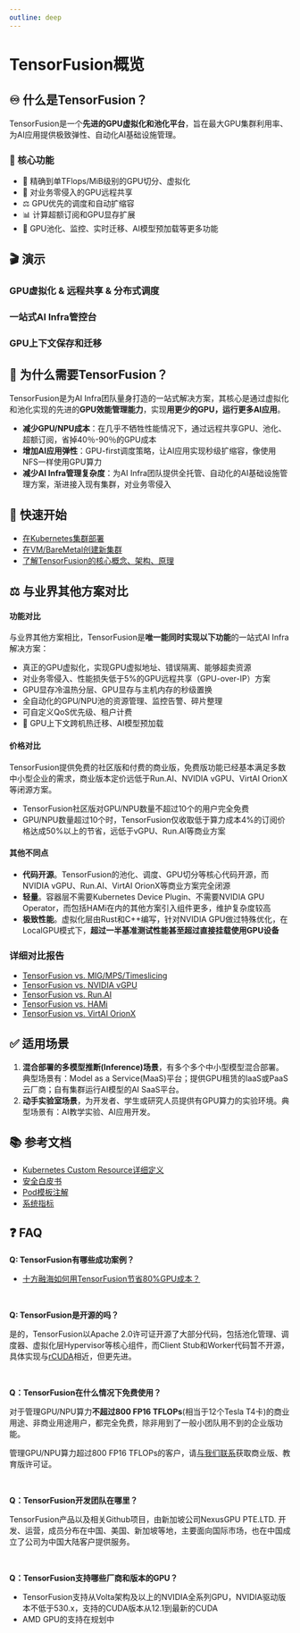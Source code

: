 ```yaml
---
outline: deep
---
```


# TensorFusion概览

## ♾️ 什么是TensorFusion？

TensorFusion是一个**先进的GPU虚拟化和池化平台**，旨在最大GPU集群利用率、为AI应用提供极致弹性、自动化AI基础设施管理。

### 🌟 核心功能

- 📐 精确到单TFlops/MiB级别的GPU切分、虚拟化
- 🔄 对业务零侵入的GPU远程共享
- ⚖️ GPU优先的调度和自动扩缩容
- 📊 计算超额订阅和GPU显存扩展
- 🛫 GPU池化、监控、实时迁移、AI模型预加载等更多功能

## 🎬 演示

### GPU虚拟化 & 远程共享 & 分布式调度

<VideoPlayer class="vjs-fluid vjs-16-9" src="https://cdn.tensor-fusion.ai/tensor-fusion-vgpu-allocation-demo.mp4" :controls="true">
</VideoPlayer>

### 一站式AI Infra管控台

<VideoPlayer class="vjs-fluid vjs-16-9" src="https://cdn.tensor-fusion.ai/ai-infra-console-demo.mp4" :controls="true">
</VideoPlayer>

### GPU上下文保存和迁移

<VideoPlayer class="vjs-fluid vjs-16-9" src="https://cdn.tensor-fusion.ai/GPU_Content_Migration.mp4" :controls="true">
</VideoPlayer>

## 💎 为什么需要TensorFusion？

TensorFusion是为AI Infra团队量身打造的一站式解决方案，其核心是通过虚拟化和池化实现的先进的**GPU效能管理能力**，实现**用更少的GPU，运行更多AI应用**。

- **减少GPU/NPU成本**：在几乎不牺牲性能情况下，通过远程共享GPU、池化、超额订阅，省掉40％-90％的GPU成本
- **增加AI应用弹性**：GPU-first调度策略，让AI应用实现秒级扩缩容，像使用NFS一样使用GPU算力
- **减少AI Infra管理复杂度**：为AI Infra团队提供全托管、自动化的AI基础设施管理方案，渐进接入现有集群，对业务零侵入

## 🚀 快速开始

- [在Kubernetes集群部署](/zh/guide/getting-started/deployment-k8s.md)
- [在VM/BareMetal创建新集群](/zh/guide/getting-started/deployment-vm.md)
- [了解TensorFusion的核心概念、架构、原理](/zh/guide/getting-started/architecture.md)

## ⚖️ 与业界其他方案对比

#### 功能对比

与业界其他方案相比，TensorFusion是**唯一能同时实现以下功能**的一站式AI Infra解决方案：
- 真正的GPU虚拟化，实现GPU虚拟地址、错误隔离、能够超卖资源
- 对业务零侵入、性能损失低于5%的GPU远程共享（GPU-over-IP）方案
- GPU显存冷温热分层、GPU显存与主机内存的秒级置换
- 全自动化的GPU/NPU池的资源管理、监控告警、碎片整理
- 可自定义QoS优先级、租户计费
- 🚧 GPU上下文跨机热迁移、AI模型预加载

#### 价格对比

TensorFusion提供免费的社区版和付费的商业版，免费版功能已经基本满足多数中小型企业的需求，商业版本定价远低于Run.AI、NVIDIA vGPU、VirtAI OrionX等闭源方案。

- TensorFusion社区版对GPU/NPU数量不超过10个的用户完全免费
- GPU/NPU数量超过10个时，TensorFusion仅收取低于算力成本4%的订阅价格达成50%以上的节省，远低于vGPU、Run.AI等商业方案

#### 其他不同点

- **代码开源**。TensorFusion的池化、调度、GPU切分等核心代码开源，而NVIDIA vGPU、Run.AI、VirtAI OrionX等商业方案完全闭源
- **轻量**。容器层不需要Kubernetes Device Plugin、不需要NVIDIA GPU Operator，而包括HAMi在内的其他方案引入组件更多，维护复杂度较高
- **极致性能**。虚拟化层由Rust和C++编写，针对NVIDIA GPU做过特殊优化，在LocalGPU模式下，**超过一半基准测试性能甚至超过直接挂载使用GPU设备**

<!-- TODO: Realtime Benchmark Link -->

### 详细对比报告

- [TensorFusion vs. MIG/MPS/Timeslicing](/zh/guide/comparison/compare-with-mig-mps.md)
- [TensorFusion vs. NVIDIA vGPU](/zh/guide/comparison/compare-with-vgpu.md)
- [TensorFusion vs. Run.AI](/zh/guide/comparison/compare-with-run-ai.md)
- [TensorFusion vs. HAMi](/zh/guide/comparison/compare-with-hami.md)
- [TensorFusion vs. VirtAI OrionX](/zh/guide/comparison/compare-with-virtai.md)

## ✅ 适用场景

1. **混合部署的多模型推断(Inference)场景**，有多个多个中小型模型混合部署。典型场景有：Model as a Service(MaaS)平台；提供GPU租赁的IaaS或PaaS云厂商；自有集群运行AI模型的AI SaaS平台。
2. **动手实验室场景**，为开发者、学生或研究人员提供有GPU算力的实验环境。典型场景有：AI教学实验、AI应用开发。

## 📚 参考文档

- [Kubernetes Custom Resource详细定义](/zh/reference/crd-schema.md)
- [安全白皮书](/zh/reference/security-whitepaper.md)
- [Pod模板注解](/zh/reference/workload-annotation.md)
- [系统指标](/zh/reference/metrics.md)
<!-- - [性能测试报告](/zh/reference/benchmark.md)
- [API参考](/zh/reference/api-schema.md) -->

## ❓ FAQ

**Q: TensorFusion有哪些成功案例？**

<!-- - [ZOOM](https://zoom.com) -->
- [十方融海如何用TensorFusion节省80%GPU成本？](/zh/guide/case-study/ten-class.md)

<br>

**Q: TensorFusion是开源的吗？**

是的，TensorFusion以Apache 2.0许可证开源了大部分代码，包括池化管理、调度器、虚拟化层Hypervisor等核心组件，而Client Stub和Worker代码暂不开源，具体实现与[rCUDA](https://ieeexplore.ieee.org/document/5547126)相近，但更先进。

<br>

**Q：TensorFusion在什么情况下免费使用？**

对于管理GPU/NPU算力**不超过800 FP16 TFLOPs**(相当于12个Tesla T4卡)的商业用途、非商业用途用户，都完全免费，除非用到了一般小团队用不到的企业版功能。

管理GPU/NPU算力超过800 FP16 TFLOPs的客户，请[与我们联系](mailto:support@tensor-fusion.com)获取商业版、教育版许可证。

<br>

**Q：TensorFusion开发团队在哪里？**

TensorFusion产品以及相关Github项目，由新加坡公司NexusGPU PTE.LTD. 开发、运营，成员分布在中国、美国、新加坡等地，主要面向国际市场，也在中国成立了公司为中国大陆客户提供服务。

<br>

**Q：TensorFusion支持哪些厂商和版本的GPU？**

- TensorFusion支持从Volta架构及以上的NVIDIA全系列GPU，NVIDIA驱动版本不低于530.x，支持的CUDA版本从12.1到最新的CUDA
- AMD GPU的支持在规划中
